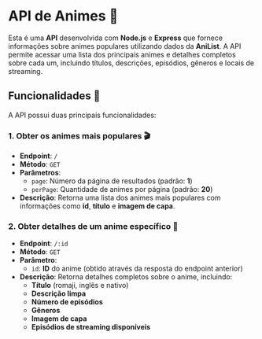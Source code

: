 # API de Animes 🌟

Esta é uma **API** desenvolvida com **Node.js** e **Express** que fornece informações sobre animes populares utilizando dados da **AniList**. A API permite acessar uma lista dos principais animes e detalhes completos sobre cada um, incluindo títulos, descrições, episódios, gêneros e locais de streaming.

## Funcionalidades 🚀

A API possui duas principais funcionalidades:

### 1. **Obter os animes mais populares** 🎬
   - **Endpoint**: `/`
   - **Método**: `GET`
   - **Parâmetros**:
     - `page`: Número da página de resultados (padrão: **1**)
     - `perPage`: Quantidade de animes por página (padrão: **20**)
   - **Descrição**: Retorna uma lista dos animes mais populares com informações como **id**, **título** e **imagem de capa**.

### 2. **Obter detalhes de um anime específico** 📖
   - **Endpoint**: `/:id`
   - **Método**: `GET`
   - **Parâmetro**:
     - `id`: **ID** do anime (obtido através da resposta do endpoint anterior)
   - **Descrição**: Retorna detalhes completos sobre o anime, incluindo:
     - **Título** (romaji, inglês e nativo)
     - **Descrição limpa**
     - **Número de episódios**
     - **Gêneros**
     - **Imagem de capa**
     - **Episódios de streaming disponíveis**
